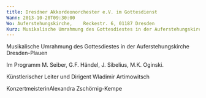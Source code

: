 ```yaml
---
title: Dresdner Akkordeonorchester e.V. im Gottesdienst
Wann: 2013-10-20T09:30:00
Wo: Auferstehungskirche,    Reckestr. 6, 01187 Dresden
Kurz: Musikalische Umrahmung des Gottesdiestes in der Auferstehungskirche Dresden-Plauen - Für mehr Information klicken Sie, bitte, hier...
---
```


Musikalische Umrahmung des Gottesdiestes in der Auferstehungskirche Dresden-Plauen

Im Programm M. Seiber, G.F. Händel, J. Sibelius, M.K. Oginski.

Künstlerischer Leiter und Dirigent Wladimir Artimowitsch

KonzertmeisterinAlexandra Zschörnig-Kempe